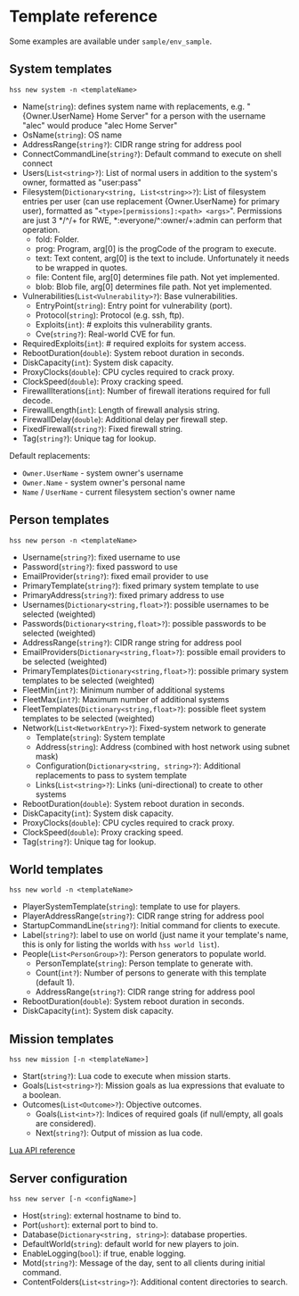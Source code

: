 # Template reference

Some examples are available under `sample/env_sample`.

## System templates

`hss new system -n <templateName>`

* Name(`string`): defines system name with replacements, e.g.
 "{Owner.UserName} Home Server" for a person with the username
 "alec" would produce "alec Home Server"
* OsName(`string`): OS name
* AddressRange(`string?`): CIDR range string for address pool
* ConnectCommandLine(`string?`): Default command to execute on shell connect
* Users(`List<string>?`): List of normal users in addition to the system's owner, formatted as "user:pass"
* Filesystem(`Dictionary<string, List<string>>?`): List of filesystem entries
  per user (can use replacement {Owner.UserName} for primary user), formatted as
  "`<type>[permissions]:<path> <args>`". Permissions are just 3 */^/+ for
  RWE, *:everyone/^:owner/+:admin can perform that operation.
  - fold: Folder.
  - prog: Program, arg[0] is the progCode of the program to execute.
  - text: Text content, arg[0] is the text to include. Unfortunately 
  it needs to be wrapped in quotes.
  - file: Content file, arg[0] determines file path. Not yet 
  implemented.
  - blob: Blob file, arg[0] determines file path. Not yet implemented.
* Vulnerabilities(`List<Vulnerability>?`): Base vulnerabilities.
  - EntryPoint(`string`): Entry point for vulnerability (port).
  - Protocol(`string`): Protocol (e.g. ssh, ftp).
  - Exploits(`int`): # exploits this vulnerability grants.
  - Cve(`string?`): Real-world CVE for fun.
* RequiredExploits(`int`): # required exploits for system access.
* RebootDuration(`double`): System reboot duration in seconds.
* DiskCapacity(`int`): System disk capacity.
* ProxyClocks(`double`): CPU cycles required to crack proxy.
* ClockSpeed(`double`): Proxy cracking speed.
* FirewallIterations(`int`): Number of firewall iterations required
  for full decode.
* FirewallLength(`int`): Length of firewall analysis string.
* FirewallDelay(`double`): Additional delay per firewall step.
* FixedFirewall(`string?`): Fixed firewall string.
* Tag(`string?`): Unique tag for lookup.

Default replacements:
* `Owner.UserName` - system owner's username
* `Owner.Name` - system owner's personal name
* `Name` / `UserName` - current filesystem section's owner name

## Person templates

`hss new person -n <templateName>`
* Username(`string?`): fixed username to use
* Password(`string?`): fixed password to use
* EmailProvider(`string?`): fixed email provider to use
* PrimaryTemplate(`string?`): fixed primary system template to use
* PrimaryAddress(`string?`): fixed primary address to use
* Usernames(`Dictionary<string,float>?`): possible usernames to be selected (weighted)
* Passwords(`Dictionary<string,float>?`): possible passwords to be selected (weighted)
* AddressRange(`string?`): CIDR range string for address pool
* EmailProviders(`Dictionary<string,float>?`): possible email providers to be 
selected (weighted)
* PrimaryTemplates(`Dictionary<string,float>?`): possible primary
  system templates to be selected (weighted)
* FleetMin(`int?`): Minimum number of additional systems
* FleetMax(`int?`): Maximum number of additional systems
* FleetTemplates(`Dictionary<string,float>?`): possible fleet system
  templates to be selected (weighted)
* Network(`List<NetworkEntry>?`): Fixed-system network to generate
  - Template(`string`): System template
  - Address(`string`): Address (combined with host network using
    subnet mask)
  - Configuration(`Dictionary<string, string>?`): Additional
    replacements to pass to system template
  - Links(`List<string>?`): Links (uni-directional) to create to
    other systems
* RebootDuration(`double`): System reboot duration in seconds.
* DiskCapacity(`int`): System disk capacity.
* ProxyClocks(`double`): CPU cycles required to crack proxy.
* ClockSpeed(`double`): Proxy cracking speed.
* Tag(`string?`): Unique tag for lookup.

## World templates

`hss new world -n <templateName>`

* PlayerSystemTemplate(`string`): template to use for players.
* PlayerAddressRange(`string?`): CIDR range string for address pool
* StartupCommandLine(`string?`): Initial command for clients to execute.
* Label(`string?`): label to use on world (just name it your template's
  name, this is only for listing the worlds with `hss world list`).
* People(`List<PersonGroup>?`): Person generators to populate world.
  - PersonTemplate(`string`): Person template to generate with.
  - Count(`int?`): Number of persons to generate with this template 
  (default 1).
  - AddressRange(`string?`): CIDR range string for address pool
* RebootDuration(`double`): System reboot duration in seconds.
* DiskCapacity(`int`): System disk capacity.

## Mission templates

`hss new mission [-n <templateName>]`

* Start(`string?`): Lua code to execute when mission starts.
* Goals(`List<string>?`): Mission goals as lua expressions that evaluate to a boolean.
* Outcomes(`List<Outcome>?`): Objective outcomes.
  - Goals(`List<int>?`): Indices of required goals (if null/empty, all goals are 
  considered).
  - Next(`string?`): Output of mission as lua code.

[Lua API reference](lua-api-reference.md)

## Server configuration

`hss new server [-n <configName>]`

* Host(`string`): external hostname to bind to.
* Port(`ushort`): external port to bind to.
* Database(`Dictionary<string, string>`): database properties.
* DefaultWorld(`string`): default world for new players to join.
* EnableLogging(`bool`): if true, enable logging.
* Motd(`string?`): Message of the day, sent to all clients during
  initial command.
* ContentFolders(`List<string>?`): Additional content directories to search.